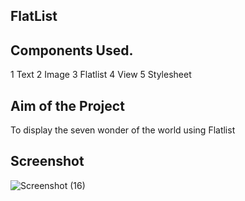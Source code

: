 ## FlatList

## Components Used.
1 Text
2 Image
3 Flatlist
4 View
5 Stylesheet

## Aim of the Project
To display the seven wonder of the world using Flatlist

## Screenshot
![Screenshot (16)](https://github.com/Kamalis8/React-components/assets/147134756/364ede00-acfe-4ee4-a7df-231d7753f01d)




